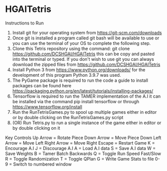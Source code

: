 # HGAITetris

Instructions to Run
1. Install git for your operating system from https://git-scm.com/downloads 
2. Once git is installed a program called git bash will be available to use or you can use the terminal of your OS to complete the following step.
3. Clone this Tetris repository using the command: git clone https://github.com/DCSHGAI/HGAITetris this can be copy and pasted into the terminal or typed. If you don't wish to use git you can always download the zipped files from https://github.com/DCSHGAI/HGAITetris
4. Install Python 3 from https://www.python.org/downloads/ for the development of this program Python 3.9.7 was used.
5. The PyGame package is required to run the code a guide to install packages can be found here https://packaging.python.org/en/latest/tutorials/installing-packages/
6. Tensorflow is required to run the TAMER implementation of the A.I it can be installed via the command pip install tensorflow or through https://www.tensorflow.org/install
4. Run the RunTetrisGames.py to spool up multiple games either in editor or by double clicking on the RunTetrisGames.py script
5. (OR) Run Tetris.py to run a single instance of the game either in editor or by double clicking on it



Key Controls
Up Arrow = Rotate Piece
Down Arrow = Move Piece Down
Left Arrow = Move Left
Right Arrow = Move Right
Escape = Restart Game
K = Encourage A.I
J = Discourage A.I
A = Load A.I data
S = Save A.I data
W = Save Weights
B = Tamer Batch Backwards
Q = Toggle Run Speed Fast/Slow
R = Toggle Randomization
T = Toggle QPlan
G = Write Game Stats to file
0-9 = Switch to numbered window
